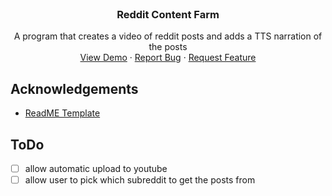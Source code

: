 <!-- PROJECT LOGO -->
<br />
<p align="center">

  <h3 align="center">Reddit Content Farm</h3>

  <p align="center">
    A program that creates a video of reddit posts and adds a TTS narration of the posts
    <br />
    <a href="https://github.com/zbeucler2018/Reddit-Content-Farm">View Demo</a>
    ·
    <a href="https://github.com/zbeucler2018/Reddit-Content-Farm/issues">Report Bug</a>
    ·
    <a href="https://github.com/zbeucler2018/Reddit-Content-Farm/issues">Request Feature</a>
  </p>
</p>






<!-- ACKNOWLEDGEMENTS -->
## Acknowledgements
* [ReadME Template](https://github.com/othneildrew/Best-README-Template/blob/master/README.md)


## ToDo
- [ ] allow automatic upload to youtube
- [ ] allow user to pick which subreddit to get the posts from
